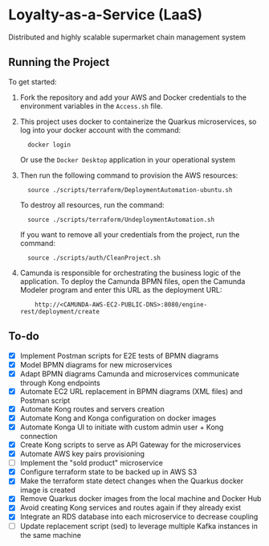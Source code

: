 # Loyalty-as-a-Service (LaaS)

Distributed and highly scalable supermarket chain management system

## Running the Project

To get started:

1.  Fork the repository and add your AWS and Docker credentials to the environment variables in the `Access.sh` file.

2.  This project uses docker to containerize the Quarkus microservices, so log into your docker account with the command:

          docker login

    Or use the `Docker Desktop` application in your operational system

3.  Then run the following command to provision the AWS resources:

          source ./scripts/terraform/DeploymentAutomation-ubuntu.sh

    To destroy all resources, run the command:

          source ./scripts/terraform/UndeploymentAutomation.sh

    If you want to remove all your credentials from the project, run the command:

          source ./scripts/auth/CleanProject.sh

4.  Camunda is responsible for orchestrating the business logic of the application. To deploy the Camunda BPMN files, open the Camunda Modeler program and enter this URL as the deployment URL:

            http://<CAMUNDA-AWS-EC2-PUBLIC-DNS>:8080/engine-rest/deployment/create

## To-do

- [x] Implement Postman scripts for E2E tests of BPMN diagrams
- [x] Model BPMN diagrams for new microservices
- [x] Adapt BPMN diagrams Camunda and microservices communicate through Kong endpoints
- [x] Automate EC2 URL replacement in BPMN diagrams (XML files) and Postman script
- [x] Automate Kong routes and servers creation
- [x] Automate Kong and Konga configuration on docker images
- [x] Automate Konga UI to initiate with custom admin user + Kong connection
- [x] Create Kong scripts to serve as API Gateway for the microservices
- [x] Automate AWS key pairs provisioning
- [ ] Implement the "sold product" microservice
- [x] Configure terraform state to be backed up in AWS S3
- [x] Make the terraform state detect changes when the Quarkus docker image is created
- [x] Remove Quarkus docker images from the local machine and Docker Hub
- [x] Avoid creating Kong services and routes again if they already exist
- [x] Integrate an RDS database into each microservice to decrease coupling
- [ ] Update replacement script (sed) to leverage multiple Kafka instances in the same machine
